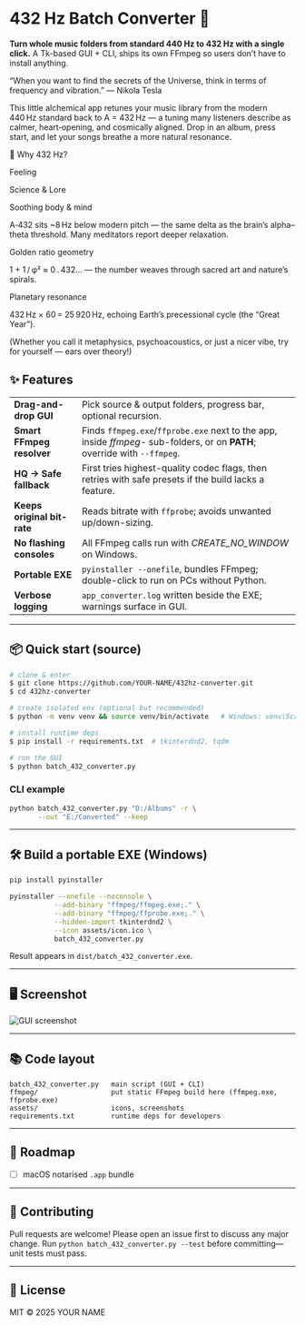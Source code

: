 # 432 Hz Batch Converter 🎵

**Turn whole music folders from standard 440 Hz to 432 Hz with a single click.**
A Tk-based GUI + CLI, ships its own FFmpeg so users don’t have to install anything.

“When you want to find the secrets of the Universe, think in terms of frequency and vibration.” — Nikola Tesla

This little alchemical app retunes your music library from the modern 440 Hz standard back to A = 432 Hz — a tuning many listeners describe as calmer, heart‑opening, and cosmically aligned. Drop in an album, press start, and let your songs breathe a more natural resonance.

🌟 Why 432 Hz?

Feeling

Science & Lore

Soothing body & mind

A‑432 sits ~8 Hz below modern pitch — the same delta as the brain’s alpha–theta threshold. Many meditators report deeper relaxation.

Golden ratio geometry

1 + 1 / φ² ≈ 0 . 432… — the number weaves through sacred art and nature’s spirals.

Planetary resonance

432 Hz × 60 = 25 920 Hz, echoing Earth’s precessional cycle (the “Great Year”).

(Whether you call it metaphysics, psychoacoustics, or just a nicer vibe, try for yourself — ears over theory!)

## ✨ Features

| | |
|---|---|
| **Drag-and-drop GUI** | Pick source & output folders, progress bar, optional recursion. |
| **Smart FFmpeg resolver** | Finds `ffmpeg.exe`/`ffprobe.exe` next to the app, inside *ffmpeg-* sub-folders, or on **PATH**; override with `--ffmpeg`. |
| **HQ → Safe fallback** | First tries highest-quality codec flags, then retries with safe presets if the build lacks a feature. |
| **Keeps original bit-rate** | Reads bitrate with `ffprobe`; avoids unwanted up/down-sizing. |
| **No flashing consoles** | All FFmpeg calls run with *CREATE_NO_WINDOW* on Windows. |
| **Portable EXE** | `pyinstaller --onefile`, bundles FFmpeg; double-click to run on PCs without Python. |
| **Verbose logging** | `app_converter.log` written beside the EXE; warnings surface in GUI. |

---

## 📦 Quick start (source)

```bash
# clone & enter
$ git clone https://github.com/YOUR-NAME/432hz-converter.git
$ cd 432hz-converter

# create isolated env (optional but recommended)
$ python -m venv venv && source venv/bin/activate   # Windows: venv\Scripts\activate

# install runtime deps
$ pip install -r requirements.txt  # tkinterdnd2, tqdm

# run the GUI
$ python batch_432_converter.py
```

### CLI example

```bash
python batch_432_converter.py "D:/Albums" -r \
       --out "E:/Converted" --keep
```

---

## 🛠 Build a portable EXE (Windows)

```bash
pip install pyinstaller

pyinstaller --onefile --noconsole \
           --add-binary "ffmpeg/ffmpeg.exe;." \
           --add-binary "ffmpeg/ffprobe.exe;." \
           --hidden-import tkinterdnd2 \
           --icon assets/icon.ico \
           batch_432_converter.py
```

Result appears in `dist/batch_432_converter.exe`.

---

## 🖥 Screenshot

![GUI screenshot](assets/screenshot.png)

---

## 📚 Code layout

```text
batch_432_converter.py   main script (GUI + CLI)
ffmpeg/                  put static FFmpeg build here (ffmpeg.exe, ffprobe.exe)
assets/                  icons, screenshots
requirements.txt         runtime deps for developers
```

---

## 🚧 Roadmap

- [ ] macOS notarised `.app` bundle

---

## 🤝 Contributing

Pull requests are welcome! Please open an issue first to discuss any major change.
Run `python batch_432_converter.py --test` before committing—unit tests must pass.

---

## 📄 License

MIT © 2025 YOUR NAME
